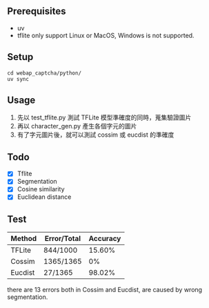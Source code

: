 ## Prerequisites

- uv
- tflite only support Linux or MacOS, Windows is not supported.

## Setup

```
cd webap_captcha/python/
uv sync
```

## Usage

1. 先以 test_tflite.py 測試 TFLite 模型準確度的同時，蒐集驗證圖片
2. 再以 character_gen.py 產生各個字元的圖片
3. 有了字元圖片後，就可以測試 cossim 或 eucdist 的準確度

## Todo

- [X] Tflite
- [X] Segmentation
- [X] Cosine similarity
- [X] Euclidean distance

## Test

| Method | Error/Total | Accuracy |
|--------|-------------|----------|
| TFLite | 844/1000    | 15.60%   |
| Cossim | 1365/1365   | 0%       |
| Eucdist| 27/1365     | 98.02%   |

there are 13 errors both in Cossim and Eucdist, are caused by wrong segmentation.